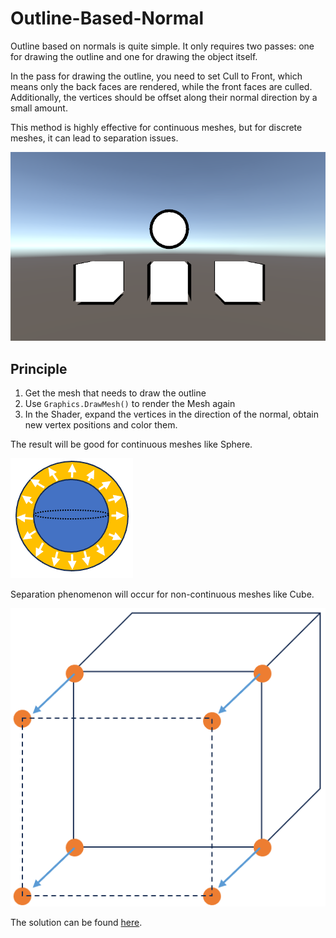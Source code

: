 # Outline-Based-Normal

Outline based on normals is quite simple. It only requires two passes: one for drawing the outline and one for drawing the object itself.

In the pass for drawing the outline, you need to set Cull to Front, which means only the back faces are rendered, while the front faces are culled. Additionally, the vertices should be offset along their normal direction by a small amount.

This method is highly effective for continuous meshes, but for discrete meshes, it can lead to separation issues.

![01](/Imgs/Outlines/ApplicationToModel/OutlineBasedNormal/01.png)

## Principle
1. Get the mesh that needs to draw the outline
2. Use `Graphics.DrawMesh()` to render the Mesh again
3. In the Shader, expand the vertices in the direction of the normal, obtain new vertex positions and color them.

The result will be good for continuous meshes like Sphere.

![02](/Imgs/Outlines/ApplicationToModel/OutlineBasedNormal/02.png)

Separation phenomenon will occur for non-continuous meshes like Cube.

![03](/Imgs/Outlines/ApplicationToModel/OutlineBasedNormal/03.png)

The solution can be found [here](/Docs/Outlines/ApplicationToModel/OutlineBasedStencilSmoothNormal.md).